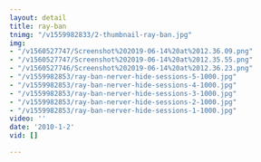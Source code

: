 ```yaml
---
layout: detail
title: ray-ban
tnimg: "/v1559982833/2-thumbnail-ray-ban.jpg"
img:
- "/v1560527747/Screenshot%202019-06-14%20at%2012.36.09.png"
- "/v1560527747/Screenshot%202019-06-14%20at%2012.35.55.png"
- "/v1560527746/Screenshot%202019-06-14%20at%2012.36.23.png"
- "/v1559982853/ray-ban-nerver-hide-sessions-5-1000.jpg"
- "/v1559982853/ray-ban-nerver-hide-sessions-4-1000.jpg"
- "/v1559982853/ray-ban-nerver-hide-sessions-3-1000.jpg"
- "/v1559982853/ray-ban-nerver-hide-sessions-2-1000.jpg"
- "/v1559982853/ray-ban-nerver-hide-sessions-1-1000.jpg"
video: ''
date: '2010-1-2'
vid: []

---
```

